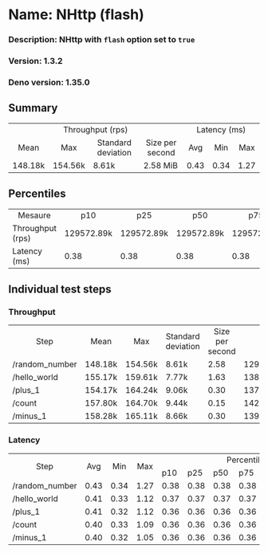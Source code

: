 # Name: NHttp (flash) 
  ### Description: NHttp with `flash` option set to `true`
  ### Version: 1.3.2
  ### Deno version: 1.35.0

## Summary
<table>
<tr>
    <td align="center" colspan="4">Throughput (rps)</td>
    <td align="center" colspan="3">Latency (ms)</td>
</tr>
<tr>
    <td align="center">Mean</td>
    <td align="center">Max</td>
    <td align="center">Standard deviation</td>
    <td align="center">Size per second</td>
    <td align="center">Avg</td>
    <td align="center">Min</td>
    <td align="center">Max</td>
</tr>
<tr>
    <td>148.18k</td>
    <td>154.56k</td>
    <td>8.61k</td>
    <td>2.58 MiB</td>
    <td>0.43</td>
    <td>0.34</td>
    <td>1.27</td>
</tr>
</table>

## Percentiles

<table>
<tr>
  <td align="center">Mesaure</td>
  <td align="center">p10</td>
  <td align="center">p25</td>
  <td align="center">p50</td>
  <td align="center">p75</td>
  <td align="center">p90</td>
  <td align="center">p95</td>
  <td align="center">p99</td>
</tr>
<tr>
  <td>Throughput (rps)</td>
  <td>129572.89k</td>
  <td>129572.89k</td>
  <td>129572.89k</td>
  <td>129572.89k</td>
  <td>154558.06k</td>
  <td>154558.06k</td>
  <td>154558.06k</td>
</tr>
<tr>
  <td>Latency (ms)</td>
  <td>0.38</td>
  <td>0.38</td>
  <td>0.38</td>
  <td>0.38</td>
  <td>0.46</td>
  <td>0.56</td>
  <td>0.68</td>
</tr>
</table>

## Individual test steps

### Throughput

<table>
<tr>
  <td align="center" rowspan="2">Step</td>
  <td align="center" rowspan="2">Mean</td>
  <td align="center" rowspan="2">Max</td>
  <td align="center" rowspan="2">Standard deviation</td>
  <td align="center" rowspan="2">Size per second</td>
  <td align="center" colspan="7">Percentiles</td>
</tr>
<tr>
  <!-- still Step -->
  <!-- still Mean -->
  <!-- still Max -->
  <!-- still Standard deviation -->
  <!-- still Size per second -->
  <td align="center">p10</td>
  <td align="center">p25</td>
  <td align="center">p50</td>
  <td align="center">p75</td>
  <td align="center">p90</td>
  <td align="center">p95</td>
  <td align="center">p99</td>
</tr>
<tr>
  <td>/random_number</td>
  <td>148.18k</td>
  <td>154.56k</td>
  <td>8.61k</td>
  <td>2.58</td>
  <td>129572.89k</td>
  <td>129572.89k</td>
  <td>129572.89k</td>
  <td>129572.89k</td>
  <td>154558.06k</td>
  <td>154558.06k</td>
  <td>154558.06k</td>
</tr><tr>
  <td>/hello_world</td>
  <td>155.17k</td>
  <td>159.61k</td>
  <td>7.77k</td>
  <td>1.63</td>
  <td>138655.08k</td>
  <td>138655.08k</td>
  <td>138655.08k</td>
  <td>138655.08k</td>
  <td>159609.05k</td>
  <td>159609.05k</td>
  <td>159609.05k</td>
</tr><tr>
  <td>/plus_1</td>
  <td>154.17k</td>
  <td>164.24k</td>
  <td>9.06k</td>
  <td>0.30</td>
  <td>137459.93k</td>
  <td>137459.93k</td>
  <td>137459.93k</td>
  <td>137459.93k</td>
  <td>164240.90k</td>
  <td>164240.90k</td>
  <td>164240.90k</td>
</tr><tr>
  <td>/count</td>
  <td>157.80k</td>
  <td>164.70k</td>
  <td>9.44k</td>
  <td>0.15</td>
  <td>142197.83k</td>
  <td>142197.83k</td>
  <td>142197.83k</td>
  <td>142197.83k</td>
  <td>164696.95k</td>
  <td>164696.95k</td>
  <td>164696.95k</td>
</tr><tr>
  <td>/minus_1</td>
  <td>158.28k</td>
  <td>165.11k</td>
  <td>8.66k</td>
  <td>0.30</td>
  <td>139832.47k</td>
  <td>139832.47k</td>
  <td>139832.47k</td>
  <td>139832.47k</td>
  <td>165109.21k</td>
  <td>165109.21k</td>
  <td>165109.21k</td>
</tr></table>

### Latency

<table>
<tr>
  <td align="center" rowspan="2">Step</td>
  <td align="center" rowspan="2">Avg</td>
  <td align="center" rowspan="2">Min</td>
  <td align="center" rowspan="2">Max</td>
  <td align="center" colspan="7">Percentiles</td>
</tr>
<tr>
  <!-- still Avg -->
  <!-- still Min -->
  <!-- still Max -->
  <td>p10</td>
  <td>p25</td>
  <td>p50</td>
  <td>p75</td>
  <td>p90</td>
  <td>p95</td>
  <td>p99</td>
</tr>
<tr>
  <td>/random_number</td>
  <td>0.43</td>
  <td>0.34</td>
  <td>1.27</td>
  <td>0.38</td>
  <td>0.38</td>
  <td>0.38</td>
  <td>0.38</td>
  <td>0.46</td>
  <td>0.56</td>
  <td>0.68</td>
</tr><tr>
  <td>/hello_world</td>
  <td>0.41</td>
  <td>0.33</td>
  <td>1.12</td>
  <td>0.37</td>
  <td>0.37</td>
  <td>0.37</td>
  <td>0.37</td>
  <td>0.45</td>
  <td>0.49</td>
  <td>0.58</td>
</tr><tr>
  <td>/plus_1</td>
  <td>0.41</td>
  <td>0.32</td>
  <td>1.12</td>
  <td>0.36</td>
  <td>0.36</td>
  <td>0.36</td>
  <td>0.36</td>
  <td>0.45</td>
  <td>0.49</td>
  <td>0.57</td>
</tr><tr>
  <td>/count</td>
  <td>0.40</td>
  <td>0.33</td>
  <td>1.09</td>
  <td>0.36</td>
  <td>0.36</td>
  <td>0.36</td>
  <td>0.36</td>
  <td>0.43</td>
  <td>0.47</td>
  <td>0.55</td>
</tr><tr>
  <td>/minus_1</td>
  <td>0.40</td>
  <td>0.32</td>
  <td>1.05</td>
  <td>0.36</td>
  <td>0.36</td>
  <td>0.36</td>
  <td>0.36</td>
  <td>0.43</td>
  <td>0.47</td>
  <td>0.55</td>
</tr></table>